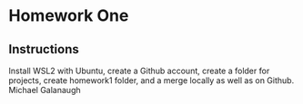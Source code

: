 # Homework One
## Instructions
Install WSL2 with Ubuntu, create a Github account, create a folder for projects, create homework1 folder, and a merge locally as well as on Github.
Michael Galanaugh
